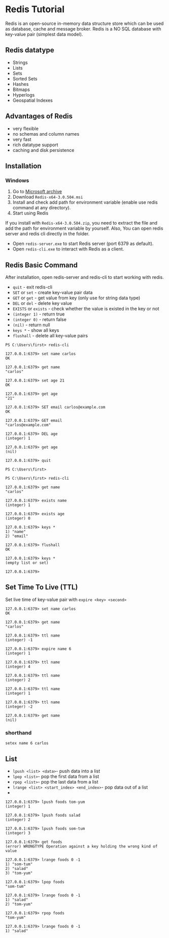 # Redis Tutorial

Redis is an open-source in-memory data structure store which can be used as database, cache and message broker. Redis is a NO SQL database with key-value pair (simplest data model).

## Redis datatype

- Strings
- Lists
- Sets
- Sorted Sets
- Hashes
- Bitmaps
- Hyperlogs
- Geospatial Indexes

## Advantages of Redis

- very flexible
- no schemas and column names
- very fast
- rich datatype support
- caching and disk persistence

## Installation

### Windows

1. Go to [Microsoft archive](https://github.com/microsoftarchive/redis/releases)
2. Download `Redis-x64-3.0.504.msi`
3. Install and check add path for environment variable (enable use redis command at any directory).
4. Start using Redis

If you install with `Redis-x64-3.0.504.zip`, you need to extract the file and add the path for environment variable by yourself. Also, You can open redis server and redis cli directly in the folder.

- Open `redis-server.exe` to start Redis server (port 6379 as default).
- Open `redis-cli.exe` to interact with Redis as a client.

## Redis Basic Command

After installation, open redis-server and redis-cli to start working with redis.

- `quit` - exit redis-cli
- `SET` or `set` - create key-value pair data
- `GET` or `get` - get value from key (only use for string data type)
- `DEL` or `del` - delete key value
- `EXISTS` or `exists` - check whether the value is existed in the key or not
- `(integer 1)` - return true
- `(integer 0)` - return false
- `(nil)` - return null
- `keys *` - show all keys
- `flushall` - delete all key-value pairs

```
PS C:\Users\first> redis-cli

127.0.0.1:6379> set name carlos
OK

127.0.0.1:6379> get name
"carlos"

127.0.0.1:6379> set age 21
OK

127.0.0.1:6379> get age
"21"

127.0.0.1:6379> SET email carlos@example.com
OK

127.0.0.1:6379> GET email
"carlos@example.com"

127.0.0.1:6379> DEL age
(integer) 1

127.0.0.1:6379> get age
(nil)

127.0.0.1:6379> quit

PS C:\Users\first>

PS C:\Users\first> redis-cli

127.0.0.1:6379> get name
"carlos"

127.0.0.1:6379> exists name
(integer) 1

127.0.0.1:6379> exists age
(integer) 0

127.0.0.1:6379> keys *
1) "name"
2) "email"

127.0.0.1:6379> flushall
OK

127.0.0.1:6379> keys *
(empty list or set)

127.0.0.1:6379>
```

## Set Time To Live (TTL)

Set live time of key-value pair with `expire <key> <second>`

```
127.0.0.1:6379> set name carlos
OK

127.0.0.1:6379> get name
"carlos"

127.0.0.1:6379> ttl name
(integer) -1

127.0.0.1:6379> expire name 6
(integer) 1

127.0.0.1:6379> ttl name
(integer) 4

127.0.0.1:6379> ttl name
(integer) 2

127.0.0.1:6379> ttl name
(integer) 1

127.0.0.1:6379> ttl name
(integer) -2

127.0.0.1:6379> get name
(nil)
```

### shorthand

```
setex name 6 carlos
```

## List

- `lpush <list> <data>`- push data into a list
- `lpop <list>`- pop the first data from a list
- `rpop <list>`- pop the last data from a list
- `lrange <list> <start_index> <end_index>`- pop data out of a list
-

```
127.0.0.1:6379> lpush foods tom-yum
(integer) 1

127.0.0.1:6379> lpush foods salad
(integer) 2

127.0.0.1:6379> lpush foods som-tum
(integer) 3

127.0.0.1:6379> get foods
(error) WRONGTYPE Operation against a key holding the wrong kind of value

127.0.0.1:6379> lrange foods 0 -1
1) "som-tum"
2) "salad"
3) "tom-yum"

127.0.0.1:6379> lpop foods
"som-tum"

127.0.0.1:6379> lrange foods 0 -1
1) "salad"
2) "tom-yum"

127.0.0.1:6379> rpop foods
"tom-yum"

127.0.0.1:6379> lrange foods 0 -1
1) "salad"

```
